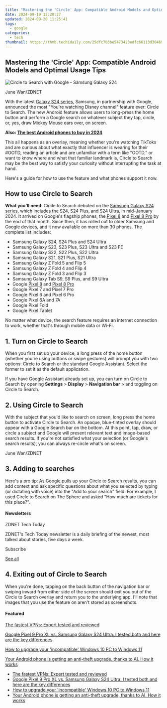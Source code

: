```yaml
---
title: "Mastering the 'Circle' App: Compatible Android Models and Optimal Usage Tips"
date: 2024-09-19 12:20:27
updated: 2024-09-20 11:25:41
tags:
  - google
categories:
  - tech
thumbnail: https://thmb.techidaily.com/25dfc703be5473423edfc66113d30469d26da4408f6261979d298982619597ae.jpg
---
```


## Mastering the 'Circle' App: Compatible Android Models and Optimal Usage Tips

![Circle to Search with Google - Samsung Galaxy S24](https://www.zdnet.com/a/img/resize/a3dba8a0e333c7cff71c42c864517c0152e1bb7b/2024/01/23/89daf3fd-3132-4dba-a2f2-c2fec08c276d/img-0409.jpg?auto=webp&width=1280)

June Wan/ZDNET

With the latest [Galaxy S24 series](https://www.zdnet.com/article/every-samsung-galaxy-s24-model-compared-which-one-should-you-buy/), Samsung, in partnership with Google, announced the most "You're watching Disney channel" feature ever: Circle to Search. The new Android feature allows users to long-press the home button and perform a Google search on whatever subject they tap, circle, or, yes, draw Mickey Mouse ears over, on screen.

**Also: [The best Android phones to buy in 2024](https://www.zdnet.com/article/best-android-phone/)**

This all happens as an overlay, meaning whether you're watching TikToks and are curious about what exactly that influencer is wearing for their #OOTD, reading an article and are unfamiliar with a term like "OOTD," or want to know where and what that familiar landmark is, Circle to Search may be the best way to satisfy your curiosity without interrupting the task at hand.

Here's a guide for how to use the feature and what phones support it now.

## How to use Circle to Search

**What you'll** **need**: Circle to Search debuted on the [Samsung Galaxy S24 series](https://shop-links.co/link/?url=https%3A%2F%2Fwww.samsung.com%2Fus%2Fsmartphones%2Fgalaxy-s24%2F&publisher_slug=itechdaily19598&exclusive=1), which includes the S24, S24 Plus, and S24 Ultra, in mid-January 2024\. It arrived on Google's flagship phones, the [Pixel 8](https://buy.geni.us/Proxy.ashx?TSID=368250&GR%5FURL=https%3A%2F%2Fwww.amazon.com%2FGoogle-Pixel-Unlocked-Smartphone-Advanced%2Fdp%2FB0CGT6RLT7%2F%3Ftag%3Dzd-buy-button-20%26ascsubtag%3D%5F%5FCOM%5FCLICK%5FID%5F%5F%7C7f44df37-e902-4297-88c6-034e26d7682c%7Cdtp&dtb=1) and [Pixel 8 Pro](https://buy.geni.us/Proxy.ashx?TSID=368250&GR%5FURL=https%3A%2F%2Fwww.amazon.com%2FGoogle-Pixel-Pro-Smartphone-Telephoto%2Fdp%2FB0CGTJ12Z9%3Ftag%3Dzd-buy-button-20%26ascsubtag%3D%5F%5FCOM%5FCLICK%5FID%5F%5F%7C7f44df37-e902-4297-88c6-034e26d7682c%7Cdtp&dtb=1) by the end of that month. Since then, it has rolled out to older Samsung and Google devices, and it now available on more than 30 phones. The complete list includes:

* Samsung Galaxy S24, S24 Plus and S24 Ultra
* Samsung Galaxy S23, S23 Plus, S23 Ultra and S23 FE
* Samsung Galaxy S22, S22 Plus, S22 Ultra
* Samsung Galaxy S21, S21 Plus, S21 Ultra
* Samsung Galaxy Z Fold 5 and Flip 5
* Samsung Galaxy Z Fold 4 and Flip 4
* Samsung Galaxy Z Fold 3 and Flip 3
* Samsung Galaxy Tab S9, S9 Plus, and S9 Ultra
* Google [Pixel 8](https://buy.geni.us/Proxy.ashx?TSID=368250&GR%5FURL=https%3A%2F%2Fwww.amazon.com%2FGoogle-Pixel-Unlocked-Smartphone-Advanced%2Fdp%2FB0CGT6RLT7%2F%3Ftag%3Dzd-buy-button-20%26ascsubtag%3D%5F%5FCOM%5FCLICK%5FID%5F%5F%7C7f44df37-e902-4297-88c6-034e26d7682c%7Cdtp&dtb=1) and [Pixel 8 Pro](https://buy.geni.us/Proxy.ashx?TSID=368250&GR%5FURL=https%3A%2F%2Fwww.amazon.com%2FGoogle-Pixel-Pro-Smartphone-Telephoto%2Fdp%2FB0CGTJ12Z9%3Ftag%3Dzd-buy-button-20%26ascsubtag%3D%5F%5FCOM%5FCLICK%5FID%5F%5F%7C7f44df37-e902-4297-88c6-034e26d7682c%7Cdtp&dtb=1)
* Google Pixel 7 and Pixel 7 Pro
* Google Pixel 6 and Pixel 6 Pro
* Google Pixel 6A and 7A
* Google Pixel Fold
* Google Pixel Tablet

No matter what device, the search feature requires an internet connection to work, whether that's through mobile data or Wi-Fi. 

## 1\. Turn on Circle to Search

When you first set up your device, a long press of the home button (whether you're using buttons or swipe gestures) will prompt you with two options: Circle to Search or the standard Google Assistant. Select the former to set it as the default application.

If you have Google Assistant already set up, you can turn on Circle to Search by opening **Settings** \> **Display** \> **Navigation bar** \> and toggling on Circle to Search. 

## 2\. Using Circle to Search

With the subject that you'd like to search on screen, long press the home button to activate Circle to Search. An opaque, blue-tinted overlay should appear with a Google Search bar on the bottom. At this point, tap, draw, or circle a subject and Google will present relevant text and image-based search results. If you're not satisfied what your selection (or Google's search results), you can always re-circle what's on screen.

June Wan/ZDNET

## 3\. Adding to searches

Here's a pro tip: As Google pulls up your Circle to Search results, you can add context and ask specific questions about what you selected by typing (or dictating with voice) into the "Add to your search" field. For example, I used Circle to Search on The Sphere and asked "How much are tickets for this place?".

#### Newsletters

ZDNET Tech Today

ZDNET's Tech Today newsletter is a daily briefing of the newest, most talked about stories, five days a week.

 Subscribe

[See all](https://www.zdnet.com/newsletters/)

## 4\. Exiting out of Circle to Search

When you're done, tapping on the back button of the navigation bar or swiping inward from either side of the screen should exit you out of the Circle to Search overlay and return you to the underlying app. I'll note that images that you use the feature on aren't stored as screenshots.

#### Featured

[The fastest VPNs: Expert tested and reviewed](https://www.zdnet.com/article/fastest-vpn/ "The fastest VPNs: Expert tested and reviewed")

[Google Pixel 9 Pro XL vs. Samsung Galaxy S24 Ultra: I tested both and here are the key differences](https://www.zdnet.com/article/google-pixel-9-pro-xl-vs-samsung-galaxy-s24-ultra/ "Google Pixel 9 Pro XL vs. Samsung Galaxy S24 Ultra: I tested both and here are the key differences")

[How to upgrade your 'incompatible' Windows 10 PC to Windows 11](https://www.zdnet.com/article/how-to-upgrade-your-incompatible-windows-10-pc-to-windows-11/ "How to upgrade your 'incompatible' Windows 10 PC to Windows 11")

[Your Android phone is getting an anti-theft upgrade, thanks to AI. How it works](https://www.zdnet.com/article/your-android-phone-is-getting-an-anti-theft-upgrade-thanks-to-ai-how-it-works/ "Your Android phone is getting an anti-theft upgrade, thanks to AI. How it works")

* [The fastest VPNs: Expert tested and reviewed](https://www.zdnet.com/article/fastest-vpn/ "The fastest VPNs: Expert tested and reviewed")
* [Google Pixel 9 Pro XL vs. Samsung Galaxy S24 Ultra: I tested both and here are the key differences](https://www.zdnet.com/article/google-pixel-9-pro-xl-vs-samsung-galaxy-s24-ultra/ "Google Pixel 9 Pro XL vs. Samsung Galaxy S24 Ultra: I tested both and here are the key differences")
* [How to upgrade your 'incompatible' Windows 10 PC to Windows 11](https://www.zdnet.com/article/how-to-upgrade-your-incompatible-windows-10-pc-to-windows-11/ "How to upgrade your 'incompatible' Windows 10 PC to Windows 11")
* [Your Android phone is getting an anti-theft upgrade, thanks to AI. How it works](https://www.zdnet.com/article/your-android-phone-is-getting-an-anti-theft-upgrade-thanks-to-ai-how-it-works/ "Your Android phone is getting an anti-theft upgrade, thanks to AI. How it works")

<ins class="adsbygoogle"
     style="display:block"
     data-ad-format="autorelaxed"
     data-ad-client="ca-pub-7571918770474297"
     data-ad-slot="1223367746"></ins>



<ins class="adsbygoogle"
     style="display:block"
     data-ad-client="ca-pub-7571918770474297"
     data-ad-slot="8358498916"
     data-ad-format="auto"
     data-full-width-responsive="true"></ins>
